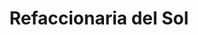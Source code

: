 ---
title: "Refaccionaria del Sol"
url: /san-luis-rio-colorado/refaccionaria-del-sol/
shop: piezas de automóviles
---
